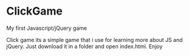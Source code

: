 # ClickGame
My first Javascript/jQuery game

Click game its a simple game that i use for learning more about JS and jQuery.
Just download it in a folder and open index.html.
Enjoy
